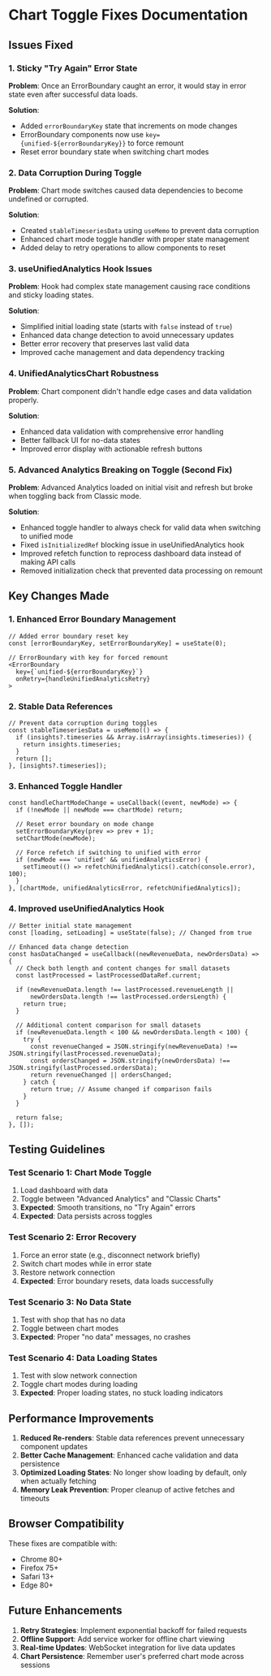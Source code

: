 # Chart Toggle Fixes Documentation

## Issues Fixed

### 1. **Sticky "Try Again" Error State**
**Problem**: Once an ErrorBoundary caught an error, it would stay in error state even after successful data loads.

**Solution**: 
- Added `errorBoundaryKey` state that increments on mode changes
- ErrorBoundary components now use `key={unified-${errorBoundaryKey}}` to force remount
- Reset error boundary state when switching chart modes

### 2. **Data Corruption During Toggle**
**Problem**: Chart mode switches caused data dependencies to become undefined or corrupted.

**Solution**:
- Created `stableTimeseriesData` using `useMemo` to prevent data corruption
- Enhanced chart mode toggle handler with proper state management
- Added delay to retry operations to allow components to reset

### 3. **useUnifiedAnalytics Hook Issues**
**Problem**: Hook had complex state management causing race conditions and sticky loading states.

**Solution**:
- Simplified initial loading state (starts with `false` instead of `true`)
- Enhanced data change detection to avoid unnecessary updates
- Better error recovery that preserves last valid data
- Improved cache management and data dependency tracking

### 4. **UnifiedAnalyticsChart Robustness**
**Problem**: Chart component didn't handle edge cases and data validation properly.

**Solution**:
- Enhanced data validation with comprehensive error handling
- Better fallback UI for no-data states
- Improved error display with actionable refresh buttons

### 5. **Advanced Analytics Breaking on Toggle (Second Fix)**
**Problem**: Advanced Analytics loaded on initial visit and refresh but broke when toggling back from Classic mode.

**Solution**:
- Enhanced toggle handler to always check for valid data when switching to unified mode
- Fixed `isInitializedRef` blocking issue in useUnifiedAnalytics hook
- Improved refetch function to reprocess dashboard data instead of making API calls
- Removed initialization check that prevented data processing on remount

## Key Changes Made

### 1. Enhanced Error Boundary Management
```tsx
// Added error boundary reset key
const [errorBoundaryKey, setErrorBoundaryKey] = useState(0);

// ErrorBoundary with key for forced remount
<ErrorBoundary 
  key={`unified-${errorBoundaryKey}`}
  onRetry={handleUnifiedAnalyticsRetry}
>
```

### 2. Stable Data References
```tsx
// Prevent data corruption during toggles
const stableTimeseriesData = useMemo(() => {
  if (insights?.timeseries && Array.isArray(insights.timeseries)) {
    return insights.timeseries;
  }
  return [];
}, [insights?.timeseries]);
```

### 3. Enhanced Toggle Handler
```tsx
const handleChartModeChange = useCallback((event, newMode) => {
  if (!newMode || newMode === chartMode) return;
  
  // Reset error boundary on mode change
  setErrorBoundaryKey(prev => prev + 1);
  setChartMode(newMode);
  
  // Force refetch if switching to unified with error
  if (newMode === 'unified' && unifiedAnalyticsError) {
    setTimeout(() => refetchUnifiedAnalytics().catch(console.error), 100);
  }
}, [chartMode, unifiedAnalyticsError, refetchUnifiedAnalytics]);
```

### 4. Improved useUnifiedAnalytics Hook
```tsx
// Better initial state management
const [loading, setLoading] = useState(false); // Changed from true

// Enhanced data change detection
const hasDataChanged = useCallback((newRevenueData, newOrdersData) => {
  // Check both length and content changes for small datasets
  const lastProcessed = lastProcessedDataRef.current;
  
  if (newRevenueData.length !== lastProcessed.revenueLength ||
      newOrdersData.length !== lastProcessed.ordersLength) {
    return true;
  }
  
  // Additional content comparison for small datasets
  if (newRevenueData.length < 100 && newOrdersData.length < 100) {
    try {
      const revenueChanged = JSON.stringify(newRevenueData) !== JSON.stringify(lastProcessed.revenueData);
      const ordersChanged = JSON.stringify(newOrdersData) !== JSON.stringify(lastProcessed.ordersData);
      return revenueChanged || ordersChanged;
    } catch {
      return true; // Assume changed if comparison fails
    }
  }
  
  return false;
}, []);
```

## Testing Guidelines

### Test Scenario 1: Chart Mode Toggle
1. Load dashboard with data
2. Toggle between "Advanced Analytics" and "Classic Charts"
3. **Expected**: Smooth transitions, no "Try Again" errors
4. **Expected**: Data persists across toggles

### Test Scenario 2: Error Recovery
1. Force an error state (e.g., disconnect network briefly)
2. Switch chart modes while in error state
3. Restore network connection
4. **Expected**: Error boundary resets, data loads successfully

### Test Scenario 3: No Data State
1. Test with shop that has no data
2. Toggle between chart modes
3. **Expected**: Proper "no data" messages, no crashes

### Test Scenario 4: Data Loading States
1. Test with slow network connection
2. Toggle chart modes during loading
3. **Expected**: Proper loading states, no stuck loading indicators

## Performance Improvements

1. **Reduced Re-renders**: Stable data references prevent unnecessary component updates
2. **Better Cache Management**: Enhanced cache validation and data persistence
3. **Optimized Loading States**: No longer show loading by default, only when actually fetching
4. **Memory Leak Prevention**: Proper cleanup of active fetches and timeouts

## Browser Compatibility

These fixes are compatible with:
- Chrome 80+
- Firefox 75+
- Safari 13+
- Edge 80+

## Future Enhancements

1. **Retry Strategies**: Implement exponential backoff for failed requests
2. **Offline Support**: Add service worker for offline chart viewing
3. **Real-time Updates**: WebSocket integration for live data updates
4. **Chart Persistence**: Remember user's preferred chart mode across sessions 